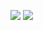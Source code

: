 ![](https://raw.githubusercontent.com/khanhdlq/github-stats/master/generated/overview.svg#gh-dark-mode-only)
![](https://raw.githubusercontent.com/khanhdlq/github-stats/master/generated/overview.svg#gh-light-mode-only)
